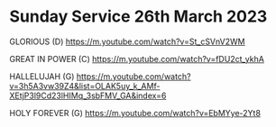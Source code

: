# Sunday Service 26th March 2023

GLORIOUS (D)
https://m.youtube.com/watch?v=St_cSVnV2WM

GREAT IN POWER (C)
https://m.youtube.com/watch?v=fDU2ct_ykhA

HALLELUJAH (G)
https://m.youtube.com/watch?v=3h5A3vw39Z4&list=OLAK5uy_k_AMf-XEtjP3l9Cd23lHIMq_3sbFMV_GA&index=6

HOLY FOREVER (G)
https://m.youtube.com/watch?v=EbMYye-2Yt8